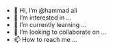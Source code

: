 - 👋 Hi, I’m @hammad ali
- 👀 I’m interested in ...
- 🌱 I’m currently learning ...
- 💞️ I’m looking to collaborate on ...
- 📫 How to reach me ...

<!---
hammad786ali/hammad786ali is a ✨ special ✨ repository because its `README.md` (this file) appears on your GitHub profile.
You can click the Preview link to take a look at your changes.
--->
